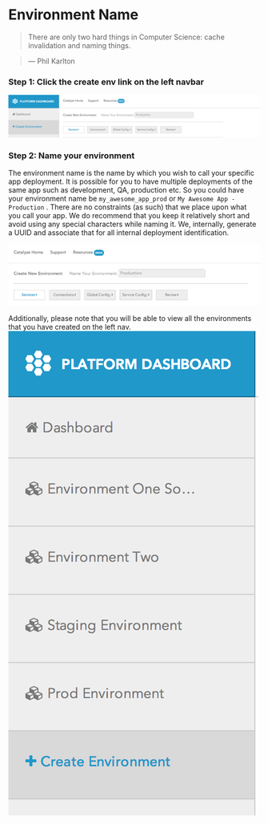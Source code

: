 # Environment Name

> There are only two hard things in Computer Science: cache invalidation and naming things.

> — Phil Karlton

### Step 1: Click the create env link on the left navbar

![Click Create Env](../pics/create.env.button.png)

### Step 2: Name your environment

The environment name is the name by which you wish to call your specific app deployment. It is possible for you to have multiple deployments of the same app such as development, QA, production etc. So you could have your environment name be `my_awesome_app_prod` or `My Awesome App - Production` . There are no constraints (as such) that we place upon what you call your app. We do recommend that you keep it relatively short and avoid using any special characters while naming it. We, internally, generate a UUID and associate that for all internal deployment identification.

![Name your Environment](../pics/Name.env.png)

Additionally, please note that you will be able to view all the environments that you have created on the left nav.
![List of Environments](../pics/env.listing.png)
